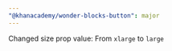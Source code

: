 ```yaml
---
"@khanacademy/wonder-blocks-button": major
---
```


Changed size prop value: From `xlarge` to `large`
